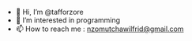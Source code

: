 - 👋 Hi, I’m @tafforzore
- 👀 I’m interested in programming 
- 📫 How to reach me :  nzomutchawilfrid@gmail.com
     
<!---       
Tafforzore/Taforzore is a ✨ english  
 
I am a freelance backend developer with other frontend knowledge. 
currently I am specializing in the frontend by seeking to become a fullstack developer.   
 I really like programming and I spend most of my time programming.     
For any project  or information  contact me at nzomutchawilfrid@gmail.com         
--->   
 
